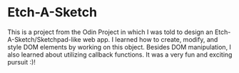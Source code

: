 # Etch-A-Sketch
This is a project from the Odin Project in which I was told to design an Etch-A-Sketch/Sketchpad-like web app. I learned how to create, modify, and style DOM elements by working on this object. Besides DOM manipulation, I also learned about utilizing callback functions. It was a very fun and exciting pursuit :)!